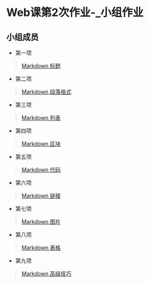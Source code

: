 # Web课第2次作业-_小组作业
## 小组成员


* 第一项
 >[Markdown 标题](https://www.runoob.com/markdown/md-title.html)

* 第二项
 >[Markdown 段落格式](https://www.runoob.com/markdown/md-paragraph.html)

* 第三项
 >[Markdown 列表](https://www.runoob.com/markdown/md-lists.html)

* 第四项
 >[Markdown 区块](https://www.runoob.com/markdown/md-block.html)

* 第五项
 >[Markdown 代码](https://www.runoob.com/markdown/md-code.html)

* 第六项
 >[Markdown 链接](https://www.runoob.com/markdown/md-link.html)

* 第七项
 >[Markdown 图片](https://www.runoob.com/markdown/md-image.html)

* 第八项
 >[Markdown 表格](https://www.runoob.com/markdown/md-table.html)

* 第九项
 >[Markdown 高级技巧](https://www.runoob.com/markdown/md-advance.html)
